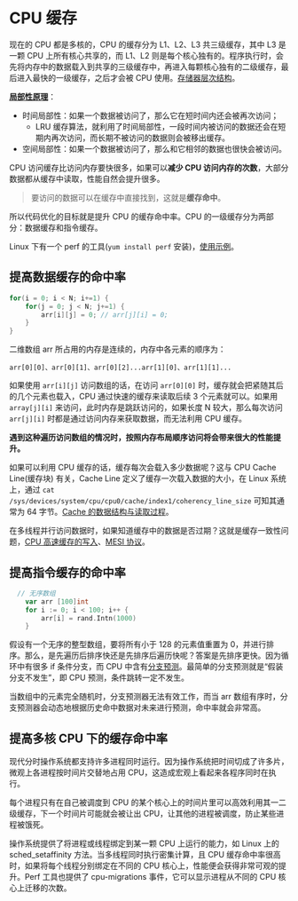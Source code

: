 # CPU 缓存

现在的 CPU 都是多核的，CPU 的缓存分为 L1、L2、L3 共三级缓存，其中 L3 是一颗 CPU 上所有核心共享的，而 L1、L2 则是每个核心独有的。程序执行时，会先将内存中的数据载入到共享的三级缓存中，再进入每颗核心独有的二级缓存，最后进入最快的一级缓存，之后才会被 CPU 使用。[存储器层次结构](https://time.geekbang.org/column/article/107422)。

[**局部性原理**](https://time.geekbang.org/column/article/107447)：

- 时间局部性：如果一个数据被访问了，那么它在短时间内还会被再次访问；
  - LRU 缓存算法，就利用了时间局部性，一段时间内被访问的数据还会在短期内再次访问，而长期不被访问的数据则会被移出缓存。
- 空间局部性：如果一个数据被访问了，那么和它相邻的数据也很快会被访问。

CPU 访问缓存比访问内存要快很多，如果可以**减少 CPU 访问内存的次数**，大部分数据都从缓存中读取，性能自然会提升很多。

> 要访问的数据可以在缓存中直接找到，这就是**缓存命中**。

所以代码优化的目标就是提升 CPU 的缓存命中率。CPU 的一级缓存分为两部分：数据缓存和指令缓存。

Linux 下有一个 perf 的工具(`yum install perf` 安装)，[使用示例](http://www.brendangregg.com/perf.html)。

## 提高数据缓存的命中率

```java
for(i = 0; i < N; i+=1) {
    for(j = 0; j < N; j+=1) {
        arr[i][j] = 0; // arr[j][i] = 0;
    }
}
```

二维数组 arr 所占用的内存是连续的，内存中各元素的顺序为：

```
arr[0][0]、arr[0][1]、arr[0][2]...arr[1][0]、arr[1][1]...
```

如果使用 `arr[i][j]` 访问数组的话，在访问 `arr[0][0]` 时，缓存就会把紧随其后的几个元素也载入，CPU 通过快速的缓存来读取后续 3 个元素就可以。如果用 `array[j][i]` 来访问，此时内存是跳跃访问的，如果长度 N 较大，那么每次访问 `arr[j][i]` 时都是通过访问内存来获取数据，而无法利用 CPU 缓存。

**遇到这种遍历访问数组的情况时，按照内存布局顺序访问将会带来很大的性能提升。**

如果可以利用 CPU 缓存的话，缓存每次会载入多少数据呢？这与 CPU Cache Line(缓存块) 有关，Cache Line 定义了缓存一次载入数据的大小，在 Linux 系统上，通过 `cat /sys/devices/system/cpu/cpu0/cache/index1/coherency_line_size` 可知其通常为 64 字节。[Cache 的数据结构与读取过程](https://time.geekbang.org/column/article/107477)。

在多线程并行访问数据时，如果知道缓存中的数据是否过期？这就是缓存一致性问题，[CPU 高速缓存的写入](https://time.geekbang.org/column/article/109331)、[MESI 协议](https://time.geekbang.org/column/article/109874)。

## 提高指令缓存的命中率

```go
  // 无序数组
	var arr [100]int
	for i := 0; i < 100; i++ {
		arr[i] = rand.Intn(1000)
	}
```

假设有一个无序的整型数组，要将所有小于 128 的元素值重置为 0，并进行排序。那么，是先遍历后排序快还是先排序后遍历快呢？答案是先排序更快。因为循环中有很多 if 条件分支，而 CPU 中含有[分支预测](https://time.geekbang.org/column/article/102166)。最简单的分支预测就是“假装分支不发生”，即 CPU 预测，条件跳转一定不发生。

当数组中的元素完全随机时，分支预测器无法有效工作，而当 arr 数组有序时，分支预测器会动态地根据历史命中数据对未来进行预测，命中率就会非常高。

## 提高多核 CPU 下的缓存命中率

现代分时操作系统都支持许多进程同时运行。因为操作系统把时间切成了许多片，微观上各进程按时间片交替地占用 CPU，这造成宏观上看起来各程序同时在执行。

每个进程只有在自己被调度到 CPU 的某个核心上的时间片里可以高效利用其一二级缓存，下一个时间片可能就会被让出 CPU，让其他的进程被调度，防止某些进程被饿死。

操作系统提供了将进程或线程绑定到某一颗 CPU 上运行的能力，如 Linux 上的 sched_setaffinity 方法。当多线程同时执行密集计算，且 CPU 缓存命中率很高时，如果将每个线程分别绑定在不同的 CPU 核心上，性能便会获得非常可观的提升。Perf 工具也提供了 cpu-migrations 事件，它可以显示进程从不同的 CPU 核心上迁移的次数。
